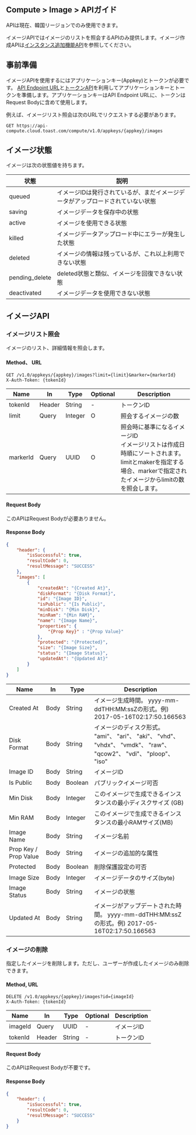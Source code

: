 ## Compute > Image > APIガイド

APIは現在、韓国リージョンでのみ使用できます。

イメージAPIではイメージのリストを照会するAPIのみ提供します。イメージ作成APIは[インスタンス追加機能API](/Compute/Instance/ja/api-guide/#api_4)を参照してください。

## 事前準備

イメージAPIを使用するにはアプリケーションキー(Appkey)とトークンが必要です。 [API Endpoint URL](/Compute/Instance/ja/api-guide/#api-endpoint-url)と[トークンAPI](/Compute/Instance/ja/api-guide/#api)を利用してアプリケーションキーとトークンを準備します。アプリケーションキーはAPI Endpoint URLに、トークンはRequest Bodyに含めて使用します。

例えば、イメージリスト照会は次のURLでリクエストする必要があります。

	GET https://api-compute.cloud.toast.com/compute/v1.0/appkeys/{appkey}/images

## イメージ状態
イメージは次の状態値を持ちます。

| 状態 | 説明 |
| -- | -- |
| queued | イメージIDは発行されているが、まだイメージデータがアップロードされていない状態 |
| saving | イメージデータを保存中の状態 |
| active | イメージを使用できる状態 |
| killed | イメージデータアップロード中にエラーが発生した状態 |
| deleted | イメージの情報は残っているが、これ以上利用できない状態 |
| pending_delete | deleted状態と類似、イメージを回復できない状態 |
| deactivated | イメージデータを使用できない状態 |

## イメージAPI

### イメージリスト照会

イメージのリスト、詳細情報を照会します。

#### Method、 URL
```
GET /v1.0/appkeys/{appkey}/images?limit={limit}&marker={markerId}
X-Auth-Token: {tokenId}
```

|  Name | In | Type | Optional | Description |
|--|--|--|--|--|
| tokenId | Header | String | - | トークンID |
| limit | Query | Integer | O | 照会するイメージの数 |
| markerId | Query | UUID | O | 照会時に基準になるイメージID<br>イメージリストは作成日時順にソートされます。<br>limitとmakerを指定する場合、markerで指定されたイメージからlimitの数を照会します。 |

#### Request Body
このAPIはRequest Bodyが必要ありません。

#### Response Body
```json
{
    "header": {
        "isSuccessful": true,
        "resultCode": 0,
        "resultMessage": "SUCCESS"
    },
    "images": [
        {
            "createdAt": "{Created At}",
            "diskFormat": "{Disk Format}",
            "id": "{Image ID}",
            "isPublic": "{Is Public}",
            "minDisk": "{Min Disk}",
            "minRam": "{Min RAM}",
            "name": "{Image Name}",
            "properties": {
            	"{Prop Key}" : "{Prop Value}"
            },
            "protected": "{Protected}",
            "size": "{Image Size}",
            "status": "{Image Status}",
            "updatedAt": "{Updated At}"
        }
    ]
}
```

|  Name | In | Type | Description |
|--|--|--|--|
| Created At | Body | String  | イメージ生成時間。 yyyy-mm-ddTHH:MM:ssZの形式。例) 2017-05-16T02:17:50.166563 |
| Disk Format | Body | String | イメージのディスク形式。 <br />"ami"、 "ari"、 "aki"、 "vhd"、 "vhdx"、 "vmdk"、 "raw"、 "qcow2"、 "vdi"、 "ploop"、 "iso" |
| Image ID | Body | String | イメージID |
| Is Public | Body | Boolean | パブリックイメージ可否 |
| Min Disk | Body | Integer | このイメージで生成できるインスタンスの最小ディスクサイズ (GB) |
| Min RAM | Body | Integer | このイメージで生成できるインスタンスの最小RAMサイズ(MB) |
| Image Name | Body | String | イメージ名前 |
| Prop Key / Prop Value | Body | String | イメージの追加的な属性 |
| Protected | Body | Boolean | 削除保護設定の可否 |
| Image Size | Body | Integer | イメージデータのサイズ(byte) |
| Image Status | Body | String | イメージの状態 |
| Updated At | Body | String | イメージがアップデートされた時間。 yyyy-mm-ddTHH:MM:ssZの形式。例) 2017-05-16T02:17:50.166563 |

### イメージの削除

指定したイメージを削除します。ただし、ユーザーが作成したイメージのみ削除できます。

#### Method, URL
```
DELETE /v1.0/appkeys/{appkey}/images?id={imageId}
X-Auth-Token: {tokenId}
```

|  Name | In | Type | Optional | Description |
|--|--|--|--|--|
| imageId | Query | UUID | - | イメージID |
| tokenId | Header | String | - | トークンID |

#### Request Body
このAPIはRequest Bodyが不要です。

#### Response Body
```json
{
    "header": {
        "isSuccessful": true,
        "resultCode": 0,
        "resultMessage": "SUCCESS"
    }
}
```
